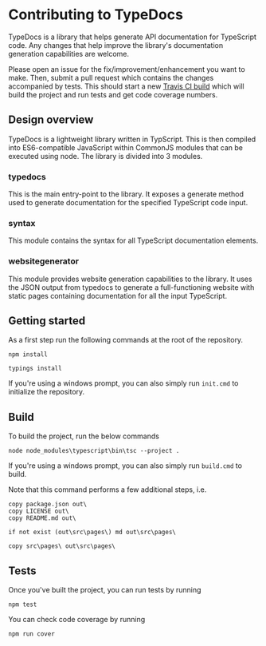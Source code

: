 # Contributing to TypeDocs

TypeDocs is a library that helps generate API documentation for TypeScript code.
Any changes that help improve the library's documentation generation
capabilities are welcome.

Please open an issue for the fix/improvement/enhancement you want to make. Then,
submit a pull request which contains the changes accompanied by tests. This
should start a new [Travis CI build](https://travis-ci.org/alvarorahul/TypeDocs)
which will build the project and run tests and get code coverage numbers.

## Design overview

TypeDocs is a lightweight library written in TypScript. This is then compiled
into ES6-compatible JavaScript within CommonJS modules that can be executed
using node. The library is divided into 3 modules.

### typedocs

This is the main entry-point to the library. It exposes a generate method used
to generate documentation for the specified TypeScript code input.

### syntax

This module contains the syntax for all TypeScript documentation elements.

### websitegenerator

This module provides website generation capabilities to the library. It uses
the JSON output from typedocs to generate a full-functioning website with static
pages containing documentation for all the input TypeScript.

## Getting started

As a first step run the following commands at the root of the repository.

```
npm install

typings install
```

If you're using a windows prompt, you can also simply run `init.cmd` to
initialize the repository.

## Build

To build the project, run the below commands

```
node node_modules\typescript\bin\tsc --project .
```

If you're using a windows prompt, you can also simply run `build.cmd` to build.

Note that this command performs a few additional steps, i.e.

```
copy package.json out\
copy LICENSE out\
copy README.md out\

if not exist (out\src\pages\) md out\src\pages\

copy src\pages\ out\src\pages\
```

## Tests

Once you've built the project, you can run tests by running

```
npm test
```

You can check code coverage by running

```
npm run cover
```